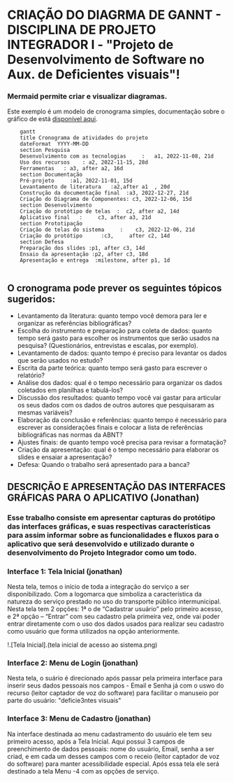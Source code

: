 # CRIAÇÃO DO DIAGRMA DE GANNT - DISCIPLINA DE PROJETO INTEGRADOR I - "Projeto de Desenvolvimento de Software no Aux. de Deficientes visuais"!

### Mermaid permite criar e visualizar diagramas.

Este exemplo é um modelo de cronograma simples, documentação sobre o gráfico de está [disponível aqui](https://github.com/mermaid-js/mermaid/blob/develop/docs/gantt.md).

```mermaid
    gantt
    title Cronograma de atividades do projeto
    dateFormat  YYYY-MM-DD
    section Pesquisa
    Desenvolvimento com as tecnologias     :   a1, 2022-11-08, 21d
    Uso dos recursos    : a2, 2022-11-15, 28d
    Ferramentas   : a3, after a2, 16d
    section Documentação
    Pré-projeto     :a1, 2022-11-01, 15d
    Levantamento de literatura   :a2,after a1  , 20d
    Construção da documentação final  :a3, 2022-12-27, 21d
    Criação do Diagrama de Componentes: c3, 2022-12-06, 15d
    section Desenvolvimento
    Criação do protótipo de telas  :  c2, after a2, 14d
    Aplicativo final   :     c3, after a3, 21d
    section Prototipação
    Criação de telas do sistema     :    c3, 2022-12-06, 21d
    Criação do protótipo      :c3,     after c2, 14d
    section Defesa
    Preparação dos slides :p1, after c3, 14d
    Ensaio da apresentação :p2, after c3, 18d
    Apresentação e entrega  :milestone, after p1, 1d
    
``` 

## O cronograma pode prever os seguintes tópicos sugeridos:

- Levantamento da literatura: quanto tempo você demora para ler e organizar as referências bibliográficas? 
- Escolha do instrumento e preparação para coleta de dados: quanto tempo será gasto para escolher os instrumentos que serão usados na pesquisa? (Questionários,           entrevistas e escalas, por exemplo). 
- Levantamento de dados: quanto tempo é preciso para levantar os dados que serão usados no estudo? 
- Escrita da parte teórica: quanto tempo será gasto para escrever o relatório? 
- Análise dos dados: qual é o tempo necessário para organizar os dados coletados em planilhas e tabulá-los? 
- Discussão dos resultados: quanto tempo você vai gastar para articular os seus dados com os dados de outros autores que pesquisaram as mesmas variáveis? 
- Elaboração da conclusão e referências: quanto tempo é necessário para escrever as considerações finais e colocar a lista de referências bibliográficas nas normas       da ABNT? 
- Ajustes finais: de quanto tempo você precisa para revisar a formatação? 
- Criação da apresentação: qual é o tempo necessário para elaborar os slides e ensaiar a apresentação? 
- Defesa: Quando o trabalho será apresentado para a banca? 


## DESCRIÇÃO E APRESENTAÇÃO DAS INTERFACES GRÁFICAS PARA O APLICATIVO (Jonathan)
### Esse trabalho consiste em apresentar capturas do protótipo das interfaces gráficas, e suas respectivas características para assim informar sobre as                 funcionalidades     e fluxos para o aplicativo que será desenvolvido e utilizado durante o desenvolvimento do Projeto Integrador como um todo.

### Interface 1: Tela Inicial (jonathan)
Nesta tela, temos o início de toda a integração do serviço a ser disponibilizado. Com a logomarca que simboliza a característica da natureza do serviço prestado no     uso do transporte público intermunicipal. Nesta tela tem 2 opções: 1ª o de “Cadastrar usuário” pelo primeiro acesso, e 2ª opção – “Entrar” com seu cadastro pela       primeira vez, onde vai poder entrar diretamente com o uso dos dados usados para realizar seu cadastro como usuário que forma utilizados na opção anteriormente.

!.[Tela Inicial].(tela inicial de acesso ao sistema.png)

    
### Interface 2: Menu de Login (jonathan)
Nesta tela, o suário é direcionado após passar pela primeira interface para inserir seus dados pessoais nos campos - Email e Senha já com o uswo do recurso (leitor     captador de voz do software)  para facilitar o manuseio por parte do usuário: "deficie3ntes visuais"


### Interface 3: Menu de Cadastro (jonathan)
Na interface destinada ao menu cadastramento do usuário ele tem seu primeiro acesso, após a Tela Inicial. Aqui possui 3 campos de preenchimento de dados pessoais:     nome do usuário, Email, senha a ser criad, e em cada um desses campos com o receio (leitor captador de voz do software) para manter acessibilidade especial. Após       essa tela ele será destinado a tela Menu -4 com as opções de serviço.


    

    
    
    
   
